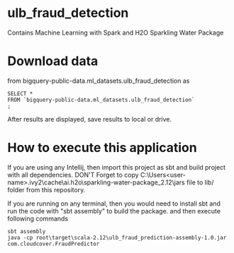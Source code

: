 # ulb_fraud_detection
Contains Machine Learning with Spark and H2O Sparkling Water Package

# Download data 
from bigquery-public-data.ml_datasets.ulb_fraud_detection as 
```
SELECT *
FROM `bigquery-public-data.ml_datasets.ulb_fraud_detection`
;
```

After results are displayed, save results to local or drive.

# How to execute this application
If you are using any Intellij, then import this project as sbt and build project with all dependencies. DON'T Forget to copy C:\Users\<user-name>\.ivy2\cache\ai.h2o\sparkling-water-package_2.12\jars file to lib/ folder from this repository.

If you are running on any terminal, then you would need to install sbt and run the code with "sbt assembly" to build the package. and then execute following commands

```
sbt assembly
java -cp root\target\scala-2.12\ulb_fraud_prediction-assembly-1.0.jar com.cloudcover.FraudPredictor
```
